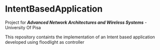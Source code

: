 # IntentBasedApplication
Project for ***Advanced Network Architectures and Wireless Systems*** - University Of Pisa

This repository containts the implementation of an Intent based application developed using floodlight as controller

